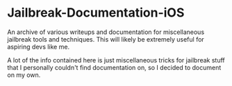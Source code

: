 # Jailbreak-Documentation-iOS
An archive of various writeups and documentation for miscellaneous jailbreak tools and techniques. This will likely be extremely useful for aspiring devs like me.

A lot of the info contained here is just miscellaneous tricks for jailbreak stuff that I personally couldn't find documentation on, so I decided to document on my own.

